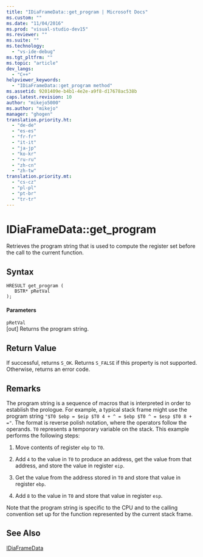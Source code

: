 ```yaml
---
title: "IDiaFrameData::get_program | Microsoft Docs"
ms.custom: ""
ms.date: "11/04/2016"
ms.prod: "visual-studio-dev15"
ms.reviewer: ""
ms.suite: ""
ms.technology: 
  - "vs-ide-debug"
ms.tgt_pltfrm: ""
ms.topic: "article"
dev_langs: 
  - "C++"
helpviewer_keywords: 
  - "IDiaFrameData::get_program method"
ms.assetid: 9201409e-b4b1-4e2e-a9f8-d17678ac538b
caps.latest.revision: 10
author: "mikejo5000"
ms.author: "mikejo"
manager: "ghogen"
translation.priority.ht: 
  - "de-de"
  - "es-es"
  - "fr-fr"
  - "it-it"
  - "ja-jp"
  - "ko-kr"
  - "ru-ru"
  - "zh-cn"
  - "zh-tw"
translation.priority.mt: 
  - "cs-cz"
  - "pl-pl"
  - "pt-br"
  - "tr-tr"
---
```

# IDiaFrameData::get_program
Retrieves the program string that is used to compute the register set before the call to the current function.  
  
## Syntax  
  
```cpp#  
HRESULT get_program (   
   BSTR* pRetVal  
);  
```  
  
#### Parameters  
 `pRetVal`  
 [out] Returns the program string.  
  
## Return Value  
 If successful, returns `S_OK`. Returns `S_FALSE` if this property is not supported. Otherwise, returns an error code.  
  
## Remarks  
 The program string is a sequence of macros that is interpreted in order to establish the prologue. For example, a typical stack frame might use the program string `"$T0 $ebp = $eip $T0 4 + ^ = $ebp $T0 ^ = $esp $T0 8 + ="`. The format is reverse polish notation, where the operators follow the operands. `T0` represents a temporary variable on the stack. This example performs the following steps:  
  
1.  Move contents of register `ebp` to `T0`.  
  
2.  Add `4` to the value in `T0` to produce an address, get the value from that address, and store the value in register `eip`.  
  
3.  Get the value from the address stored in `T0` and store that value in register `ebp`.  
  
4.  Add `8` to the value in `T0` and store that value in register `esp`.  
  
 Note that the program string is specific to the CPU and to the calling convention set up for the function represented by the current stack frame.  
  
## See Also  
 [IDiaFrameData](../../debugger/debug-interface-access/idiaframedata.md)